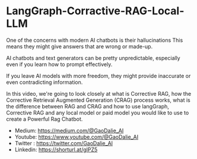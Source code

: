 # LangGraph-Corractive-RAG-Local-LLM

One of the concerns with modern AI chatbots is their hallucinations This means they might give answers that are wrong or made-up.

AI chatbots and text generators can be pretty unpredictable, especially even if you learn how to prompt effectively.

If you leave AI models with more freedom, they might provide inaccurate or even contradicting information.

In this video, we're going to look closely at what is Corrective RAG, how the Corrective Retrieval Augmented Generation (CRAG) process works, what is the difference between RAG and CRAG and how to use langGraph, Corrective RAG and any local model or paid model you would like to use to create a Powerful Rag Chatbot.

- Medium: https://medium.com/@GaoDalie_AI
- Youtube: https://www.youtube.com/@GaoDalie_AI
- Twitter : https://twitter.com/GaoDalie_AI
- Linkedin: https://shorturl.at/gIPZ5
